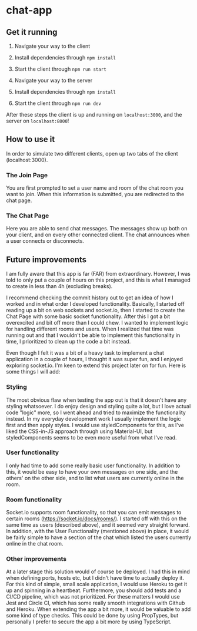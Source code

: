 # chat-app


## Get it running

1. Navigate your way to the client
2. Install dependencies through `npm install`
3. Start the client through `npm run start`

4. Navigate your way to the server
5. Install dependencies through `npm install`
6. Start the client through `npm run dev`

After these steps the client is up and running on `localhost:3000`, and the server on `localhost:8000`!


## How to use it
In order to simulate two different clients, open up two tabs of the client (localhost:3000).

### The Join Page
You are first prompted to set a user name and room of the chat room you want to join. When this information is submitted, you are redirected to the chat page.

### The Chat Page
Here you are able to send chat messages. The messages show up both on your client, and on every other connected client. The chat announces when a user connects or disconnects.

## Future improvements
I am fully aware that this app is far (FAR) from extraordinary. However, I was told to only put a couple of hours on this project, and this is what I managed to create in less than 4h (excluding breaks).

I recommend checking the commit history out to get an idea of how I worked and in what order I developed functionality. Basically, I started off reading up a bit on web sockets and socket.io, then I started to create the Chat Page with some basic socket functionality. After this I got a bit overexcited and bit off more than I could chew. I wanted to implement logic for handling different rooms and users. When I realized that time was running out and that I wouldn't be able to implement this functionality in time, I prioritized to clean up the code a bit instead.

Even though I felt it was a bit of a heavy task to implement a chat application in a couple of hours, I thought it was super fun, and I enjoyed exploring socket.io. I'm keen to extend this project later on for fun. Here is some things I will add: 

### Styling
The most obvious flaw when testing the app out is that it doesn't have any styling whatsoever. I do enjoy design and styling quite a lot, but I love actual code "logic" more, so I went ahead and tried to maximize the functionality instead. In my everyday development work I usually implement the logic first and then apply styles. I would use styledComponents for this, as I've liked the CSS-in-JS approach through using Material-UI, but styledComponents seems to be even more useful from what I've read.

### User functionality
I only had time to add some really basic user functionality. In addition to this, it would be easy to have your own messages on one side, and the others' on the other side, and to list what users are currently online in the room.

### Room functionality
Socket.io supports room functionality, so that you can emit messages to certain rooms (https://socket.io/docs/rooms/). I started off with this on the same time as users (described above), and it seemed very straight forward.
In addition, with the User Functionality (mentioned above) in place, it would be fairly simple to have a section of the chat which listed the users currently online in the chat room.

### Other improvements
At a later stage this solution would of course be deployed. I had this in mind when defining ports, hosts etc, but I didn't have time to actually deploy it. For this kind of simple, small scale application, I would use Heroku to get it up and spinning in a heartbeat.
Furthermore, you should add tests and a CI/CD pipeline, which was not prioritized. For these matters I would use Jest and Circle CI, which has some really smooth integrations with Github and Heroku.
When extending the app a bit more, it would be valuable to add some kind of type checks. This could be done by using PropTypes, but personally I prefer to secure the app a bit more by using TypeScript.


